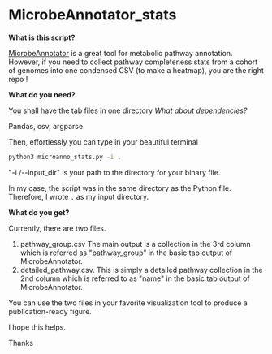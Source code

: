 # MicrobeAnnotator_stats

**What is this script?**

[MicrobeAnnotator](https://github.com/cruizperez/MicrobeAnnotator) is a great tool for metabolic pathway annotation.
However, if you need to collect pathway completeness stats from a cohort of genomes into one condensed CSV (to make a heatmap), you are the right repo ! 

**What do you need?**

You shall have the tab files in one directory
*What about dependencies?*

Pandas, csv, argparse

Then, effortlessly you can type in your beautiful terminal

```bash
python3 microanno_stats.py -i .
```
"-i /--input_dir"  is your path to the directory for your binary file. 

In my case, the script was in the same directory as the Python file. Therefore, I wrote  <code>.</code> as my input directory.


**What do you get?**

Currently, there are two files.

1. pathway_group.csv The main output is a collection in the 3rd column  which is referred  as "pathway_group" in the basic tab output of MicrobeAnnotator.
2. detailed_pathway.csv. This is simply a detailed pathway collection in the 2nd column  which is referred  to as "name" in the basic tab output of MicrobeAnnotator.

You can use the two files in your favorite visualization tool to produce a publication-ready figure.

I hope this helps.

Thanks
